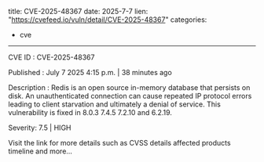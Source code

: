  
title: CVE-2025-48367
date: 2025-7-7
lien: "https://cvefeed.io/vuln/detail/CVE-2025-48367"
categories:
  - cve
---

CVE ID : CVE-2025-48367

Published :  July 7
2025
4:15 p.m. | 38 minutes ago

Description : Redis is an open source
in-memory database that persists on disk. An unauthenticated connection can cause repeated IP protocol errors
leading to client starvation and
ultimately
a denial of service. This vulnerability is fixed in 8.0.3
7.4.5
7.2.10
and 6.2.19.

Severity: 7.5 | HIGH

Visit the link for more details
such as CVSS details
affected products
timeline
and more...
